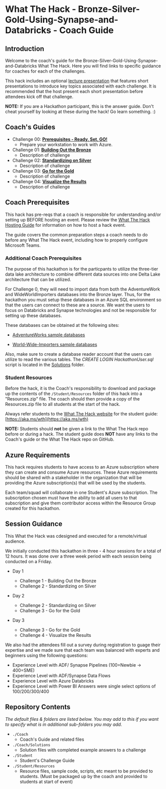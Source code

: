 # What The Hack - Bronze-Silver-Gold-Using-Synapse-and-Databricks - Coach Guide

## Introduction

Welcome to the coach's guide for the Bronze-Silver-Gold-Using-Synapse-and-Databricks What The Hack. Here you will find links to specific guidance for coaches for each of the challenges.

This hack includes an optional [lecture presentation](Lectures.pptx) that features short presentations to introduce key topics associated with each challenge. It is recommended that the host present each short presentation before attendees kick off that challenge.

**NOTE:** If you are a Hackathon participant, this is the answer guide. Don't cheat yourself by looking at these during the hack! Go learn something. :)

## Coach's Guides

- Challenge 00: **[Prerequisites - Ready, Set, GO!](./Solution-00.md)**
	 - Prepare your workstation to work with Azure.
- Challenge 01: **[Building Out the Bronze](./Solution-01.md)**
	 - Description of challenge
- Challenge 02: **[Standardizing on Silver](./Solution-02.md)**
	 - Description of challenge
- Challenge 03: **[Go for the Gold](./Solution-03.md)**
	 - Description of challenge
- Challenge 04: **[Visualize the Results](./Solution-04.md)**
	 - Description of challenge

## Coach Prerequisites

This hack has pre-reqs that a coach is responsible for understanding and/or setting up BEFORE hosting an event. Please review the [What The Hack Hosting Guide](https://aka.ms/wthhost) for information on how to host a hack event.

The guide covers the common preparation steps a coach needs to do before any What The Hack event, including how to properly configure Microsoft Teams.

### Additional Coach Prerequisites

The purpose of this hackathon is for the particpants to utilize the three-tier data lake architecture to combine different data sources into one Delta Lake architecture that can be utilized.  

For Challenge 0, they will need to import data from both the AdventureWork and WideWorldImporters databases into the Bronze layer.  Thus, for the hackathon you must setup these databases in an Azure SQL environment so that the users can connect to these are a source.  We want the users to focus on Databricks and Synapse technologies and not be responsible for setting up these databases.

These databases can be obtained at the following sites:

- [AdventureWorks sample databases](https://docs.microsoft.com/en-us/sql/samples/adventureworks-install-configure?view=sql-server-ver15&tabs=ssms)

- [World-Wide-Importers sample databases](https://github.com/microsoft/sql-server-samples/tree/master/samples/databases/wide-world-importers)

Also, make sure to create a database reader account that the users can utilize to read the various tables.  The _CREATE LOGIN HackathonUser.sql_ script is located in the [Solutions](/Solutions) folder.

### Student Resources

Before the hack, it is the Coach's responsibility to download and package up the contents of the `/Student/Resources` folder of this hack into a "Resources.zip" file. The coach should then provide a copy of the Resources.zip file to all students at the start of the hack.

Always refer students to the [What The Hack website](https://aka.ms/wth) for the student guide: [https://aka.ms/wth](https://aka.ms/wth)

**NOTE:** Students should **not** be given a link to the What The Hack repo before or during a hack. The student guide does **NOT** have any links to the Coach's guide or the What The Hack repo on GitHub.


## Azure Requirements

This hack requires students to have access to an Azure subscription where they can create and consume Azure resources. These Azure requirements should be shared with a stakeholder in the organization that will be providing the Azure subscription(s) that will be used by the students.

Each team/squad will collaborate in one Student's Azure subscription.  The subscription chosen must have the ability to add all users to that subscription and give them contributor access within the Resource Group created for this hackathon. 


## Session Guidance 

This What the Hack was cdesigned and executed for a remote/virtual audience.

We initially conducted this hackathon in three - 4 hour sessions for a total of 12 hours. It was done over a three week period with each session being conducted on a Friday.

- Day 1
  - Challenge 1 - Building Out the Bronze
  - Challenge 2 - Standardizing on Silver
 
- Day 2
  - Challenge 2 - Standardizing on Silver
  - Challenge 3 - Go for the Gold

- Day 3
  - Challenge 3 - Go for the Gold
  - Challenge 4 - Visualize the Results

We also had the attendees fill out a survey during registration to guage their expertise and we made sure that each team was balanced with experts and beginners using the following questions:

- Experience Level with ADF/ Synapse Pipelines (100=Newbie -> 400=SME)
- Experience Level with ADF/Synapse Data Flows
- Experience Level with Azure Databricks
- Experience Level with Power BI
Answers were single select options of 100/200/300/400

## Repository Contents

_The default files & folders are listed below. You may add to this if you want to specify what is in additional sub-folders you may add._

- `./Coach`
  - Coach's Guide and related files
- `./Coach/Solutions`
  - Solution files with completed example answers to a challenge
- `./Student`
  - Student's Challenge Guide
- `./Student/Resources`
  - Resource files, sample code, scripts, etc meant to be provided to students. (Must be packaged up by the coach and provided to students at start of event)
